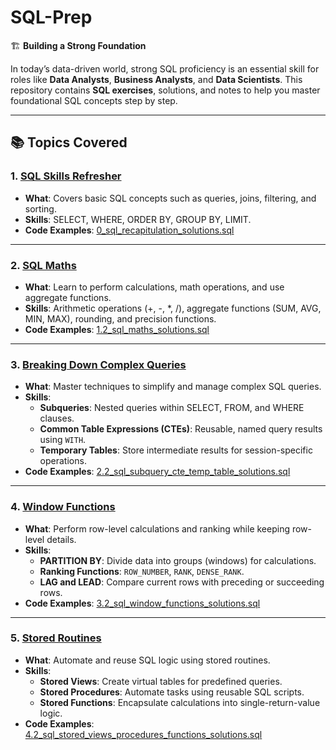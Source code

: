 
# SQL-Prep  
🏗 **Building a Strong Foundation**  

In today’s data-driven world, strong SQL proficiency is an essential skill for roles like **Data Analysts**, **Business Analysts**, and **Data Scientists**. This repository contains **SQL exercises**, solutions, and notes to help you master foundational SQL concepts step by step.

---

## 📚 Topics Covered  

### 1. [SQL Skills Refresher](https://github.com/Elham-Rabbany/SQL-Prep/tree/main/SQL%20Skills%20Refresher#readme)
- **What**: Covers basic SQL concepts such as queries, joins, filtering, and sorting.  
- **Skills**: SELECT, WHERE, ORDER BY, GROUP BY, LIMIT.  
- **Code Examples**: [0_sql_recapitulation_solutions.sql](https://github.com/Elham-Rabbany/SQL-Prep/blob/main/SQL%20Skills%20Refresher/0_sql_recapitulation_solutions.sql)

---

### 2. [SQL Maths](https://github.com/Elham-Rabbany/SQL-Prep/tree/main/SQL%20Maths#readme) 
- **What**: Learn to perform calculations, math operations, and use aggregate functions.  
- **Skills**: Arithmetic operations (+, -, *, /), aggregate functions (SUM, AVG, MIN, MAX), rounding, and precision functions.  
- **Code Examples**: [1.2_sql_maths_solutions.sql](https://github.com/Elham-Rabbany/SQL-Prep/blob/main/SQL%20Maths/1.2_sql_maths_solutions.sql)

---

### 3. [Breaking Down Complex Queries](https://github.com/Elham-Rabbany/SQL-Prep/tree/main/Breaking%20Down%20Complex%20Queries#readme)  
- **What**: Master techniques to simplify and manage complex SQL queries.  
- **Skills**:  
   - **Subqueries**: Nested queries within SELECT, FROM, and WHERE clauses.  
   - **Common Table Expressions (CTEs)**: Reusable, named query results using `WITH`.  
   - **Temporary Tables**: Store intermediate results for session-specific operations.  
- **Code Examples**: [2.2_sql_subquery_cte_temp_table_solutions.sql](https://github.com/Elham-Rabbany/SQL-Prep/blob/main/Breaking%20Down%20Complex%20Queries/2.2_sql_subquery_cte_temp_table_solutions.sql)

---

### 4. [Window Functions](https://github.com/Elham-Rabbany/SQL-Prep/tree/main/Window%20Functions#readme)  
- **What**: Perform row-level calculations and ranking while keeping row-level details.  
- **Skills**:  
   - **PARTITION BY**: Divide data into groups (windows) for calculations.  
   - **Ranking Functions**: `ROW_NUMBER`, `RANK`, `DENSE_RANK`.  
   - **LAG and LEAD**: Compare current rows with preceding or succeeding rows.  
- **Code Examples**: [3.2_sql_window_functions_solutions.sql](https://github.com/Elham-Rabbany/SQL-Prep/blob/main/Window%20Functions/3.2_sql_window_functions_solutions.sql)  

---

### 5. [Stored Routines](https://github.com/Elham-Rabbany/SQL-Prep/blob/main/Stored%20Routines/README.md)  
- **What**: Automate and reuse SQL logic using stored routines.  
- **Skills**:  
   - **Stored Views**: Create virtual tables for predefined queries.  
   - **Stored Procedures**: Automate tasks using reusable SQL scripts.  
   - **Stored Functions**: Encapsulate calculations into single-return-value logic.  
- **Code Examples**: [4.2_sql_stored_views_procedures_functions_solutions.sql](https://github.com/Elham-Rabbany/SQL-Prep/blob/main/Stored%20Routines/4.2_sql_stored_views_procedures_functions_solutions.sql)  


